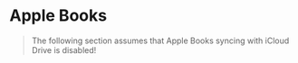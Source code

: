 # Apple Books

> <i class="fa fa-exclamation-circle"></i> The following section assumes that
> Apple Books syncing with iCloud Drive is disabled!
